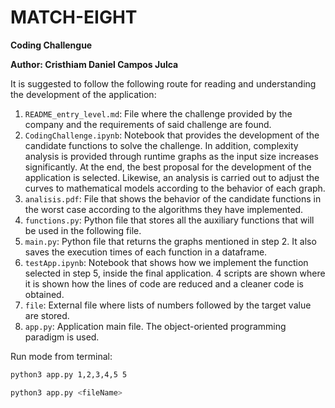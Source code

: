 # MATCH-EIGHT

**Coding Challengue**

**Author: Cristhiam Daniel Campos Julca**

It is suggested to follow the following route for reading and understanding the development of the application:

1. ```README_entry_level.md```: File where the challenge provided by the company and the requirements of said challenge are found.
2. ```CodingChallenge.ipynb```: Notebook that provides the development of the candidate functions to solve the challenge. In addition, complexity analysis is provided through runtime graphs as the input size increases significantly. At the end, the best proposal for the development of the application is selected. Likewise, an analysis is carried out to adjust the curves to mathematical models according to the behavior of each graph.
3. ```analisis.pdf```: File that shows the behavior of the candidate functions in the worst case according to the algorithms they have implemented.
4. ```functions.py```: Python file that stores all the auxiliary functions that will be used in the following file.
5. ```main.py```: Python file that returns the graphs mentioned in step 2. It also saves the execution times of each function in a dataframe.
6. ```testApp.ipynb```: Notebook that shows how we implement the function selected in step 5, inside the final application. 4 scripts are shown where it is shown how the lines of code are reduced and a cleaner code is obtained.
7. ```file```: External file where lists of numbers followed by the target value are stored.
8. ```app.py```: Application main file. The object-oriented programming paradigm is used.

Run mode from terminal:

```bash
python3 app.py 1,2,3,4,5 5
```

```bash
python3 app.py <fileName>
```
